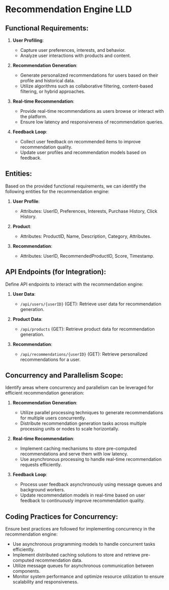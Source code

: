 # Recommendation Engine LLD

## Functional Requirements:

1. **User Profiling**:
   - Capture user preferences, interests, and behavior.
   - Analyze user interactions with products and content.

2. **Recommendation Generation**:
   - Generate personalized recommendations for users based on their profile and historical data.
   - Utilize algorithms such as collaborative filtering, content-based filtering, or hybrid approaches.

3. **Real-time Recommendation**:
   - Provide real-time recommendations as users browse or interact with the platform.
   - Ensure low latency and responsiveness of recommendation queries.

4. **Feedback Loop**:
   - Collect user feedback on recommended items to improve recommendation quality.
   - Update user profiles and recommendation models based on feedback.


## Entities:

Based on the provided functional requirements, we can identify the following entities for the recommendation engine:

1. **User Profile**:
   - Attributes: UserID, Preferences, Interests, Purchase History, Click History.

2. **Product**:
   - Attributes: ProductID, Name, Description, Category, Attributes.

3. **Recommendation**:
   - Attributes: UserID, RecommendedProductID, Score, Timestamp.


## API Endpoints (for Integration):

Define API endpoints to interact with the recommendation engine:

1. **User Data**:
   - `/api/users/{userID}` (GET): Retrieve user data for recommendation generation.

2. **Product Data**:
   - `/api/products` (GET): Retrieve product data for recommendation generation.

3. **Recommendation**:
   - `/api/recommendations/{userID}` (GET): Retrieve personalized recommendations for a user.


## Concurrency and Parallelism Scope:

Identify areas where concurrency and parallelism can be leveraged for efficient recommendation generation:

1. **Recommendation Generation**:
   - Utilize parallel processing techniques to generate recommendations for multiple users concurrently.
   - Distribute recommendation generation tasks across multiple processing units or nodes to scale horizontally.

2. **Real-time Recommendation**:
   - Implement caching mechanisms to store pre-computed recommendations and serve them with low latency.
   - Use asynchronous processing to handle real-time recommendation requests efficiently.

3. **Feedback Loop**:
   - Process user feedback asynchronously using message queues and background workers.
   - Update recommendation models in real-time based on user feedback to continuously improve recommendation quality.


## Coding Practices for Concurrency:

Ensure best practices are followed for implementing concurrency in the recommendation engine:

- Use asynchronous programming models to handle concurrent tasks efficiently.
- Implement distributed caching solutions to store and retrieve pre-computed recommendation data.
- Utilize message queues for asynchronous communication between components.
- Monitor system performance and optimize resource utilization to ensure scalability and responsiveness.
